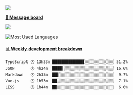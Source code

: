 [![](https://count.getloli.com/get/@SmaIIstars.github.readme)](https://count.getloli.com/)


[**💬 Message board**](https://chat.getloli.com/room/@SmaIIstars.github)

[![](https://chat.getloli.com/room/@SmaIIstars.github/svg?width=600&height=100&limit=20&theme=light&fontSize=14)](https://chat.getloli.com/room/@SmaIIstars.github)


![Most Used Languages](https://github-readme-stats.vercel.app/api/top-langs/?username=SmaIIstars&theme=dark&layout=compact)

<!-- waka-box start -->
#### <a href="https://gist.github.com/e31f5e1b7a15ee54e2fc8fca68aa5e2b" target="_blank">📊 Weekly development breakdown</a>
```text
TypeScript 🕓 13h33m █████████████▊░░░░░░░░░░░░░ 51.2%
JSON       🕓 4h24m  ████▍░░░░░░░░░░░░░░░░░░░░░░ 16.6%
Markdown   🕓 2h33m  ██▌░░░░░░░░░░░░░░░░░░░░░░░░  9.7%
Vue.js     🕓 1h53m  █▉░░░░░░░░░░░░░░░░░░░░░░░░░  7.1%
LESS       🕓 1h44m  █▊░░░░░░░░░░░░░░░░░░░░░░░░░  6.6%
```
<!-- Powered by https://github.com/YouEclipse/waka-box-go . -->
<!-- waka-box end -->
